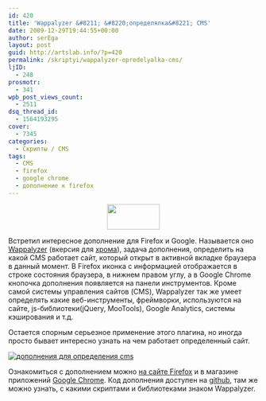 ```yaml
---
id: 420
title: 'Wappalyzer &#8211; &#8220;определялка&#8221; CMS'
date: 2009-12-29T19:44:55+00:00
author: serEga
layout: post
guid: http://artslab.info/?p=420
permalink: /skriptyi/wappalyzer-opredelyalka-cms/
ljID:
  - 248
prosmotr:
  - 341
wpb_post_views_count:
  - 2511
dsq_thread_id:
  - 1564193295
cover:
  - 7345
categories:
  - Скрипты / CMS
tags:
  - CMS
  - firefox
  - google chrome
  - дополнение к firefox
---
```

<p style="text-align: center;">
  <a href="http://artslab.info"><img class="aligncenter" title="Wappalyzer" src="http://artslab.info/wp-content/uploads/1231115596.png" alt="" width="106" height="51" /></a>
</p>

Встретил интересное дополнение для Firefox и Google. Называется оно <a href="https://addons.mozilla.org/ru/firefox/addon/10229" target="_blank">Wappalyzer</a> (вкерсия для <a href="https://chrome.google.com/webstore/detail/wappalyzer/gppongmhjkpfnbhagpmjfkannfbllamg" target="_blank">хрома</a>), задача дополнения, определить на какой CMS работает сайт, который открыт в активной вкладке браузера в данный момент. В Firefox иконка с информацией отображается в строке состояния браузера, в нижнем правом углу, а в Google Chrome кнопочка дополнения появляется на панели инструментов. Кроме самой системы управления сайтов (CMS), Wappalyzer так же умеет определять какие веб-инструменты, фреймворки, используются на сайте, js-библиотеки(jQuery, MooTools), Google Analytics, системы кэширования и т.д.

Остается спорным серьезное применение этого плагина, но иногда просто бывает интересно узнать на чем работает определенный сайт.

[<img src="http://img.artslab.info/uznat_cms_satity_wappalyzer-204x300.png" alt="дополнения для определения cms" class="aligncenter size-medium wp-image-7344" srcset="http://img.artslab.info/uznat_cms_satity_wappalyzer-204x300.png 204w, http://img.artslab.info/uznat_cms_satity_wappalyzer.png 287w" sizes="(max-width: 204px) 100vw, 204px" />](http://img.artslab.info/uznat_cms_satity_wappalyzer.png)

Ознакомиться с дополнением можно <a href="https://addons.mozilla.org/ru/firefox/addon/10229" target="_blank">на сайте Firefox</a> и в магазине приложений <a href="https://chrome.google.com/webstore/detail/wappalyzer/gppongmhjkpfnbhagpmjfkannfbllamg/details" target="_blank">Google Chrome</a>. Код дополнения доступен на <a href="https://github.com/ElbertF/Wappalyzer" target="_blank">github</a>, там же можно узнать, с какими скриптами и библиотеками знаком Wappalyzer.